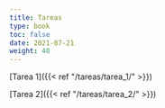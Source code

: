 ```yaml
---
title: Tareas
type: book
toc: false
date: 2021-07-21
weight: 40
---
```


[Tarea 1]({{< ref "/tareas/tarea_1/" >}})

[Tarea 2]({{< ref "/tareas/tarea_2/" >}})